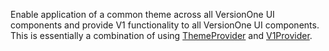 Enable application of a common theme across all VersionOne UI components and provide V1 functionality to all VersionOne UI components. This is essentially a combination of using [ThemeProvider](#/component/ThemeProvider) and [V1Provider](#/component/V1Provider).
